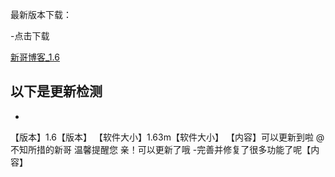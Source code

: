 最新版本下载：

-点击下载

[新哥博客_1.6](https://www.lanzous.com/b585465)



以下是更新检测
----------
-
【版本】1.6【版本】
【软件大小】1.63m【软件大小】
【内容】可以更新到啦
     @不知所措的新哥 温馨提醒您
   亲！可以更新了哦
   -完善并修复了很多功能了呢【内容】
